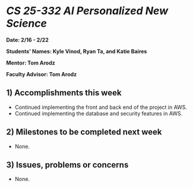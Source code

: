 # *CS 25-332 AI Personalized New Science*

**Date: 2/16 - 2/22**

**Students' Names: Kyle Vinod, Ryan Ta, and Katie Baires**

**Mentor: Tom Arodz**

**Faculty Advisor: Tom Arodz**

## 1) Accomplishments this week ##
   - Continued implementing the front and back end of the project in AWS.
   - Continued implementing the database and security features in AWS.

## 2) Milestones to be completed next week ##
   - None. 

## 3) Issues, problems or concerns ##
   - None.
